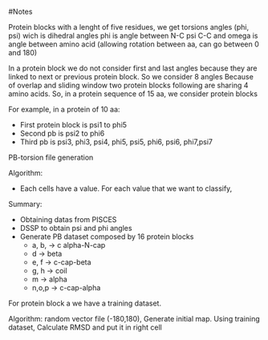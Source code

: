 #Notes

Protein blocks with a lenght of five residues, we get torsions angles (phi, psi) wich is dihedral angles
phi is angle between N-C
psi C-C
and omega is angle between amino acid (allowing rotation between aa, can go between 0 and 180)

In a protein block we do not consider first and last angles because they are linked to next or previous protein block. So we consider 8 angles
Because of overlap and sliding window two protein blocks following are sharing 4 amino acids. So, in a protein sequence of 15 aa, we consider protein blocks

For example, in a protein of 10 aa:
- First protein block is psi1 to phi5
- Second pb is psi2 to phi6
- Third pb is psi3, phi3, psi4, phi5, psi5, phi6, psi6, phi7,psi7




PB-torsion file generation

Algorithm:
- Each cells have a value. For each value that we want to classify,


Summary:
- Obtaining datas from PISCES
- DSSP to obtain psi and phi angles
- Generate PB dataset composed by 16 protein blocks
    - a, b, -> c alpha-N-cap
    - d -> beta
    - e, f -> c-cap-beta
    - g, h -> coil
    - m -> alpha
    - n,o,p -> c-cap-alpha


For protein block a we have a training dataset.

Algorithm:
random vector file (-180,180), Generate initial map. Using training dataset, Calculate RMSD and put it in right cell
